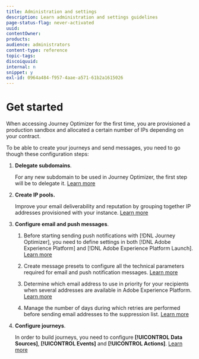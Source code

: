 ```yaml
---
title: Administration and settings
description: Learn administration and settings guidelines
page-status-flag: never-activated
uuid: 
contentOwner:
products:
audience: administrators
content-type: reference
topic-tags: 
discoiquuid:
internal: n
snippet: y
exl-id: 0964a484-f957-4aae-a571-61b2a1615026
---
```


# Get started

When accessing Journey Optimizer for the first time, you are provisioned a production sandbox and allocated a certain number of IPs depending on your contract.

To be able to create your journeys and send messages, you need to go though these configuration steps:

1. **Delegate subdomains**.

    For any new subdomain to be used in Journey Optimizer, the first step will be to delegate it. [Learn more](about-subdomain-delegation.md)

2. **Create IP pools.**

    Improve your email deliverability and reputation by grouping together IP addresses provisioned with your instance. [Learn more](ip-pools.md)

3. **Configure email and push messages**.

    1. Before starting sending push notifications with [!DNL Journey Optimizer], you need to define settings in both [!DNL Adobe Experience Platform] and [!DNL Adobe Experience Platform Launch]. [Learn more](../push-configuration.md)

    1. Create message presets to configure all the technical parameters required for email and push notification messages. [Learn more](message-presets.md)

    1. Determine which email address to use in priority for your recipients when several addresses are available in Adobe Experience Platform. [Learn more](primary-email-addresses.md)

    1. Manage the number of days during which retries are performed before sending email addresses to the suppression list. [Learn more](get-started-quarantines.md)

1. **Configure journeys**.

    In order to build journeys, you need to configure **[!UICONTROL Data Sources]**, **[!UICONTROL Events]** and **[!UICONTROL Actions]**. [Learn more](about-data-sources-events-actions.md)
